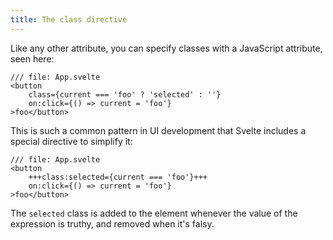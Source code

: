 ```yaml
---
title: The class directive
---
```


Like any other attribute, you can specify classes with a JavaScript attribute, seen here:

```svelte
/// file: App.svelte
<button
	class={current === 'foo' ? 'selected' : ''}
	on:click={() => current = 'foo'}
>foo</button>
```

This is such a common pattern in UI development that Svelte includes a special directive to simplify it:

```svelte
/// file: App.svelte
<button
	+++class:selected={current === 'foo'}+++
	on:click={() => current = 'foo'}
>foo</button>
```

The `selected` class is added to the element whenever the value of the expression is truthy, and removed when it's falsy.
